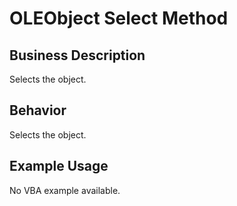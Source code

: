 # OLEObject Select Method

## Business Description
Selects the object.

## Behavior
Selects the object.

## Example Usage
No VBA example available.